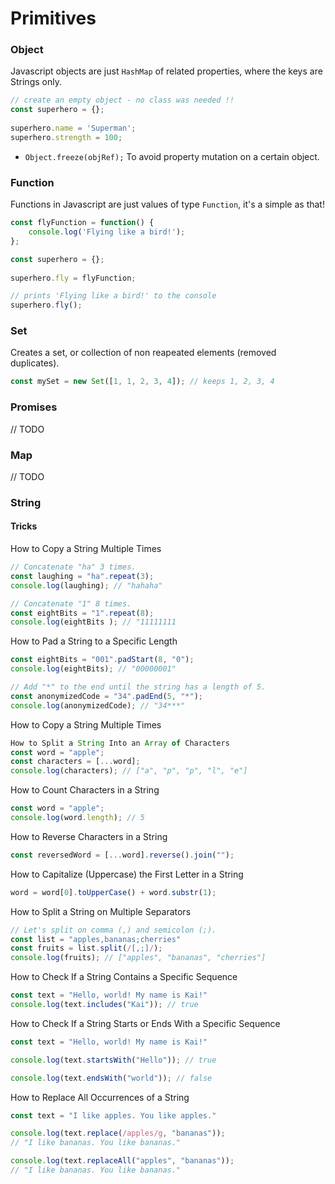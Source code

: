 # Primitives

### Object
Javascript objects are just `HashMap` of related properties, where the keys are Strings only.
```javascript
// create an empty object - no class was needed !!
const superhero = {};
 
superhero.name = 'Superman';  
superhero.strength = 100;
```
* `Object.freeze(objRef);`
To avoid property mutation on a certain object.

### Function
Functions in Javascript are just values of type `Function`, it's a simple as that! 
```javascript
const flyFunction = function() {  
    console.log('Flying like a bird!');
};

const superhero = {};
 
superhero.fly = flyFunction;

// prints 'Flying like a bird!' to the console
superhero.fly();
```

### Set
Creates a set, or collection of non reapeated elements (removed duplicates).
```javascript
const mySet = new Set([1, 1, 2, 3, 4]); // keeps 1, 2, 3, 4
```

### Promises
// TODO

### Map
// TODO

### String
#### Tricks
How to Copy a String Multiple Times
```javascript
// Concatenate "ha" 3 times.
const laughing = "ha".repeat(3);
console.log(laughing); // "hahaha"

// Concatenate "1" 8 times.
const eightBits = "1".repeat(8);
console.log(eightBits ); // "11111111
```
How to Pad a String to a Specific Length
```javascript
const eightBits = "001".padStart(8, "0");
console.log(eightBits); // "00000001"

// Add "*" to the end until the string has a length of 5.
const anonymizedCode = "34".padEnd(5, "*");
console.log(anonymizedCode); // "34***"
```
How to Copy a String Multiple Times
```javascript
How to Split a String Into an Array of Characters
const word = "apple";
const characters = [...word];
console.log(characters); // ["a", "p", "p", "l", "e"]
```
How to Count Characters in a String
```javascript
const word = "apple";
console.log(word.length); // 5
```
How to Reverse Characters in a String 
```javascript
const reversedWord = [...word].reverse().join("");
```
How to Capitalize (Uppercase) the First Letter in a String 
```javascript
word = word[0].toUpperCase() + word.substr(1);
```
How to Split a String on Multiple Separators
```javascript
// Let's split on comma (,) and semicolon (;).
const list = "apples,bananas;cherries"
const fruits = list.split(/[,;]/);
console.log(fruits); // ["apples", "bananas", "cherries"]
```
How to Check If a String Contains a Specific Sequence 
```javascript
const text = "Hello, world! My name is Kai!"
console.log(text.includes("Kai")); // true
```
How to Check If a String Starts or Ends With a Specific Sequence 
```javascript
const text = "Hello, world! My name is Kai!"

console.log(text.startsWith("Hello")); // true

console.log(text.endsWith("world")); // false
```
How to Replace All Occurrences of a String 
```javascript
const text = "I like apples. You like apples."

console.log(text.replace(/apples/g, "bananas"));
// "I like bananas. You like bananas."

console.log(text.replaceAll("apples", "bananas"));
// "I like bananas. You like bananas."

```
